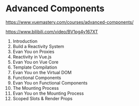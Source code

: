 # Advanced Components

https://www.vuemastery.com/courses/advanced-components/

https://www.bilibili.com/video/BV1pg4y167XT

1. Introduction
2. Build a Reactivity System
3. Evan You on Proxies
4. Reactivity in Vue.js
5. Evan You on Vue Core
6. Template Compilation
7. Evan You on the Virtual DOM
8. Functional Components
9. Evan You on Functional Components
10. The Mounting Process
11. Evan You on the Mounting Process
12. Scoped Slots & Render Props